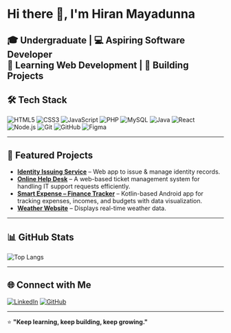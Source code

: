 # Hi there 👋, I'm Hiran Mayadunna

🎓 Undergraduate | 💻 Aspiring Software Developer  
🌱 Learning Web Development | 🚀 Building Projects
---

## 🛠 Tech Stack
![HTML5](https://img.shields.io/badge/HTML5-E34F26?style=flat&logo=html5&logoColor=white)
![CSS3](https://img.shields.io/badge/CSS3-1572B6?style=flat&logo=css3&logoColor=white)
![JavaScript](https://img.shields.io/badge/JavaScript-F7DF1E?style=flat&logo=javascript&logoColor=black)
![PHP](https://img.shields.io/badge/PHP-777BB4?style=flat&logo=php&logoColor=white)
![MySQL](https://img.shields.io/badge/MySQL-4479A1?style=flat&logo=mysql&logoColor=white)
![Java](https://img.shields.io/badge/Java-007396?style=flat&logo=java&logoColor=white)
![React](https://img.shields.io/badge/React-20232A?style=flat&logo=react&logoColor=61DAFB)
![Node.js](https://img.shields.io/badge/Node.js-339933?style=flat&logo=nodedotjs&logoColor=white)
![Git](https://img.shields.io/badge/Git-F05032?style=flat&logo=git&logoColor=white)
![GitHub](https://img.shields.io/badge/GitHub-181717?style=flat&logo=github&logoColor=white)
![Figma](https://img.shields.io/badge/Figma-F24E1E?style=flat&logo=figma&logoColor=white)


---

## 📌 Featured Projects
- [**Identity Issuing Service**](https://github.com/hirunmayadunna/identityIssuingService) – Web app to issue & manage identity records.
- [**Online Help Desk**](https://github.com/hirunmayadunna/Online-Help-Desk) – A web-based ticket management system for handling IT support requests efficiently.
- [**Smart Expense – Finance Tracker**](https://github.com/hirunmayadunna/smart_expense) – Kotlin-based Android app for tracking expenses, incomes, and budgets with data visualization.
- [**Weather Website**](https://github.com/hirunmayadunna/weather-website) – Displays real-time weather data.


---

## 📊 GitHub Stats
![Top Langs](https://github-readme-stats.vercel.app/api/top-langs/?username=hirunmayadunna&layout=compact&theme=tokyonight)

---

## 🌐 Connect with Me
[![LinkedIn](https://img.shields.io/badge/LinkedIn-0A66C2?style=flat&logo=linkedin&logoColor=white)](https://linkedin.com/in/hirunmayadunna)
[![GitHub](https://img.shields.io/badge/GitHub-181717?style=flat&logo=github&logoColor=white)](https://github.com/hirunmayadunna)

---
⭐ **"Keep learning, keep building, keep growing."**
